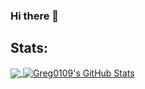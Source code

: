 ### Hi there 👋

<!--
**Greg0109/Greg0109** is a ✨ _special_ ✨ repository because its `README.md` (this file) appears on your GitHub profile.

Here are some ideas to get you started:

- 🔭 I’m currently working on ...
- 🌱 I’m currently learning ...
- 👯 I’m looking to collaborate on ...
- 🤔 I’m looking for help with ...
- 💬 Ask me about ...
- 📫 How to reach me: ...
- 😄 Pronouns: ...
- ⚡ Fun fact: ...
-->

## Stats:
<a href="#stats">
  <img align="center" src="https://github-readme-stats.vercel.app/api/top-langs/?username=greg0109&hide=Makefile&theme=react">
</a>
<a href="#stats">
  <img align="center" src="https://github-readme-stats.vercel.app/api?username=greg0109&show_icons=true&line_height=33.5&count_private=true&theme=react" alt="Greg0109's GitHub Stats">
</a>
